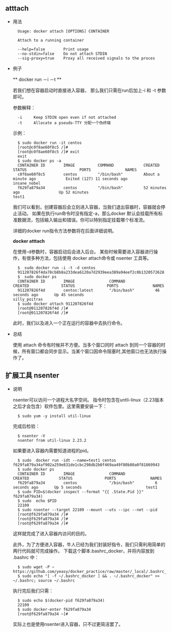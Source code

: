 
## atttach

* 用法

		Usage: docker attach [OPTIONS] CONTAINER

		Attach to a running container

  		--help=false        Print usage
  		--no-stdin=false    Do not attach STDIN
  		--sig-proxy=true    Proxy all received signals to the proces
  
* 例子

	** docker run －i －t **
	
	若我们想在容器启动时直接进入容器， 那么我们只需在run后加上-i 和 -t 参数即可。

	参数解释：

    	-i     Keep STDIN open even if not attached
    	-t     Allocate a pseudo-TTY 分配一个伪终端

	示例：
	
		$ sudo docker run -it centos
		[root@c0f8ae60f8c5 /]#
		[root@c0f8ae60f8c5 /]# exit
		exit
		$ sudo docker ps -a
		CONTAINER ID        IMAGE          COMMAND             CREATED                        STATUS                       PORTS               NAMES
		c0f8ae60f8c5        centos         "/bin/bash"         About a minute ago             Exited (127) 11 seconds ago                      insane_nobel        
		f629fa879a34        centos         "/bin/bash"         52 minutes ago                 Up 52 minutes                                    test1       
	
	我们可以看到，创建容器后会立刻进入容器，当我们退出容器时，容器就会停止活动。
如果在执行run命令时没有指定-a，那么docker 默认会挂载所有标准数据流，包括输入输出和错误。你可以特别指定挂载哪个标准流。

	详细的docker run指令方法参数将在后面详细说明。
	
	
	**docker atttach**

	在使用-d参数时，容器启动后会进入后台。 某些时候需要进入容器进行操作，有很多种方法，包括使用  docker attach命令或 nsenter 工具等。

		$  sudo docker run -i -t -d centos
		911207826f4da78cb8b8a233dea6120a7d2939eea389a94eef2c0b1320572628
		$  sudo docker ps
		CONTAINER ID        IMAGE               COMMAND             CREATED              STATUS              PORTS               NAMES
		911207826f4d        centos:latest       "/bin/bash"         46 seconds ago       Up 45 seconds                           silly_poitras
		$ sudo docker attach 911207826f4d        
		[root@911207826f4d /]# 
		[root@911207826f4d /]# 
	
	
	此时，我们以及进入一个正在运行的容器中去执行命令。

* 总结
	
	使用  attach 命令有时候并不方便。当多个窗口同时  attach  到同一个容器的时候，所有窗口都会同步显示。当某个窗口因命令阻塞时,其他窗口也无法执行操作了。
	
## 扩展工具 nsenter

* 说明

	nsenter可以访问一个进程大名字空间。 指令时包含在untli-linux（2.23版本之后才会包含）软件包里。这里需要安装一下：
	
		$ sudo yum -y install util-linux 

	完成后检验：

		$ nsenter -V
		nsenter from util-linux 2.23.2
	
	如果要进入容器内需要知道进程的pid。

		$ sudo  docker run -idt --name=test1 centos f629fa879a34af902a259e831de1cbc298db2b0f469aa49f80b80a0f81869943
		$ sudo docker ps
		CONTAINER ID        IMAGE               COMMAND             CREATED             STATUS              PORTS               NAMES
    	f629fa879a34        centos              "/bin/bash"         6 seconds ago       Up 5 seconds                            test1 
		$ sudo PID=$(docker inspect --format "{{ .State.Pid }}" f629fa879a34)
		$ sudo  echo $PID
		22109
		$ sudo nsenter --target 22109 --mount --uts --ipc --net --pid
		[root@f629fa879a34 /]# 
		[root@f629fa879a34 /]# 
		[root@f629fa879a34 /]# 
	
	这样就完成了进入容器内访问的目的。

	此外，为了方便进入容器，牛人已经为我们封装好指令，我们只需利用简单的两行代码就可完成操作。
下载这个脚本.bashrc_docker，并将内容放到 .bashrc 中：
	
		$ sudo wget -P ~ https://github.com/yeasy/docker_practice/raw/master/_local/.bashrc_docker; 
		$ sudo echo "[ -f ~/.bashrc_docker ] && . ~/.bashrc_docker" >> ~/.bashrc; source ~/.bashrc

	执行完后我们只需：

		$ sudo echo $(docker-pid f629fa879a34)
		22109
		$ sudo docker-enter f629fa879a34
		[root@f629fa879a34 ~]# 
	
	实际上也是使用nsenter进入容器，只不过更简洁罢了。 





